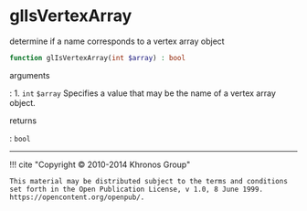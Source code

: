 # glIsVertexArray
determine if a name corresponds to a vertex array object

```php
function glIsVertexArray(int $array) : bool
```

arguments

:    1. `int` `$array` Specifies a value that may be the name of a vertex array
    object.

returns

:    `bool` 

---
     

!!! cite "Copyright © 2010-2014 Khronos Group"

    This material may be distributed subject to the terms and conditions set forth in the Open Publication License, v 1.0, 8 June 1999. https://opencontent.org/openpub/.